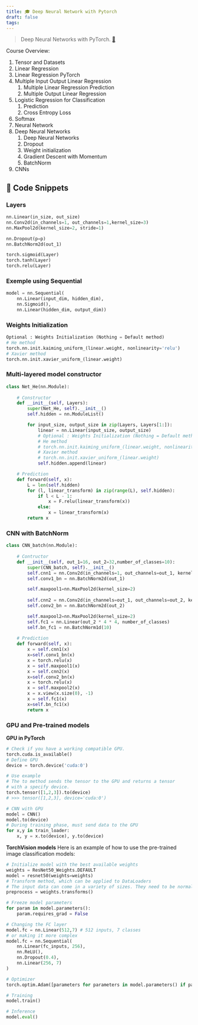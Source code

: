 ```yaml
---
title: 🎓 Deep Neural Network with Pytorch
draft: false
tags:
---
```

> Deep Neural Networks with PyTorch. [🔗](https://www.coursera.org/learn/deep-neural-networks-with-pytorch)

Course Overview:
1. Tensor and Datasets
2. Linear Regression
3. Linear Regression PyTorch
4. Multiple Input Output Linear Regression
	1. Multiple Linear Regression Prediction
	2. Multiple Output Linear Regression
5. Logistic Regression for Classification
	1. Prediction
	3. Cross Entropy Loss
6. Softmax
7. Neural Network
8. Deep Neural Networks
	1. Deep Neural Networks
	2. Dropout
	3. Weight initialization
	4. Gradient Descent with Momentum
	5. BatchNorm
9. CNNs
## 🧩 Code Snippets

### Layers

```python
nn.Linear(in_size, out_size)
nn.Conv2d(in_channels=1, out_channels=1,kernel_size=3)
nn.MaxPool2d(kernel_size=2, stride=1)

nn.Dropout(p=p)
nn.BatchNorm2d(out_1)

torch.sigmoid(Layer)
torch.tanh(Layer)
torch.relu(Layer)
```

### Exemple using Sequential
```python
model = nn.Sequential(
    nn.Linear(input_dim, hidden_dim),
    nn.Sigmoid(),
    nn.Linear(hidden_dim, output_dim))
```

### Weights Initialization
```python
Optional : Weights Initialization (Nothing = Default method)
# He method
torch.nn.init.kaiming_uniform_(linear.weight, nonlinearity='relu')
# Xavier method
torch.nn.init.xavier_uniform_(linear.weight)
```
### Multi-layered model constructor

```python
class Net_He(nn.Module):
    
    # Constructor
    def __init__(self, Layers):
        super(Net_He, self).__init__()
        self.hidden = nn.ModuleList()

        for input_size, output_size in zip(Layers, Layers[1:]):
            linear = nn.Linear(input_size, output_size)
            # Optional : Weights Initialization (Nothing = Default method)
            # He method
            # torch.nn.init.kaiming_uniform_(linear.weight, nonlinearity='relu')
            # Xavier method
            # torch.nn.init.xavier_uniform_(linear.weight)
            self.hidden.append(linear)

    # Prediction
    def forward(self, x):
        L = len(self.hidden)
        for (l, linear_transform) in zip(range(L), self.hidden):
            if l < L - 1:
                x = F.relu(linear_transform(x))
            else:
                x = linear_transform(x)
        return x
```

### CNN with BatchNorm

```python
class CNN_batch(nn.Module):
    
    # Contructor
    def __init__(self, out_1=16, out_2=32,number_of_classes=10):
        super(CNN_batch, self).__init__()
        self.cnn1 = nn.Conv2d(in_channels=1, out_channels=out_1, kernel_size=5, padding=2)
        self.conv1_bn = nn.BatchNorm2d(out_1)

        self.maxpool1=nn.MaxPool2d(kernel_size=2)
        
        self.cnn2 = nn.Conv2d(in_channels=out_1, out_channels=out_2, kernel_size=5, stride=1, padding=2)
        self.conv2_bn = nn.BatchNorm2d(out_2)

        self.maxpool2=nn.MaxPool2d(kernel_size=2)
        self.fc1 = nn.Linear(out_2 * 4 * 4, number_of_classes)
        self.bn_fc1 = nn.BatchNorm1d(10)
    
    # Prediction
    def forward(self, x):
        x = self.cnn1(x)
        x=self.conv1_bn(x)
        x = torch.relu(x)
        x = self.maxpool1(x)
        x = self.cnn2(x)
        x=self.conv2_bn(x)
        x = torch.relu(x)
        x = self.maxpool2(x)
        x = x.view(x.size(0), -1)
        x = self.fc1(x)
        x=self.bn_fc1(x)
        return x
```
### GPU and Pre-trained models
**GPU in PyTorch**
```python
# Check if you have a working compatible GPU.
torch.cuda.is_available()
# Define GPU
device = torch.device('cuda:0')

# Use example
# The to method sends the tensor to the GPU and returns a tensor
# with a specify device.
torch.tensor([1,2,3]).to(device)
# >>> tensor([1,2,3], device='cuda:0')

# CNN with GPU
model = CNN()
model.to(device)
# During training phase, must send data to the GPU
for x,y in train_loader:
	x, y = x.to(device), y.to(device)
```


**TorchVision models**
Here is an example of how to use the pre-trained image classification models:
```python
# Initialize model with the best available weights
weights = ResNet50_Weights.DEFAULT
model = resnet50(weights=weights)
# Transform method, which can be applied to DataLoaders
# The input data can come in a variety of sizes. They need to be normalized to a fixed size and format before batches of data are used together for training.
preprocess = weights.transforms()

# Freeze model parameters
for param in model.parameters():
    param.requires_grad = False

# Changing the FC layer 
model.fc = nn.Linear(512,7) # 512 inputs, 7 classes
# or making it more complex
model.fc = nn.Sequential(
    nn.Linear(fc_inputs, 256),
    nn.ReLU(),
    nn.Dropout(0.4),
    nn.Linear(256, 7)
)

# Optimizer
torch.optim.Adam([parameters for parameters in model.parameters() if parameters.requires_grad], lr=0.003)

# Training
model.train()

# Inference
model.eval()
```